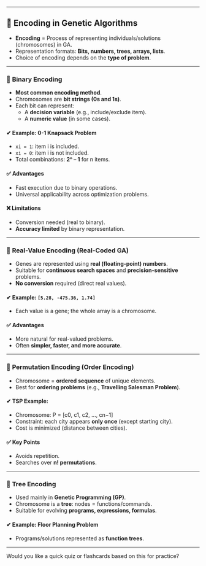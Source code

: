 
---

## 🔹 **Encoding in Genetic Algorithms**
- **Encoding** = Process of representing individuals/solutions (chromosomes) in GA.
- Representation formats: **Bits, numbers, trees, arrays, lists**.
- Choice of encoding depends on the **type of problem**.

---

### 🔹 **Binary Encoding**
- **Most common encoding method**.
- Chromosomes are **bit strings (0s and 1s)**.
- Each bit can represent:
  - A **decision variable** (e.g., include/exclude item).
  - A **numeric value** (in some cases).
  
#### ✔ Example: 0-1 Knapsack Problem
- `xi = 1`: item i is included.
- `xi = 0`: item i is not included.
- Total combinations: **2ⁿ – 1** for n items.
  
#### ✅ **Advantages**
- Fast execution due to binary operations.
- Universal applicability across optimization problems.

#### ❌ **Limitations**
- Conversion needed (real to binary).
- **Accuracy limited** by binary representation.

---

### 🔹 **Real-Value Encoding (Real-Coded GA)**
- Genes are represented using **real (floating-point) numbers**.
- Suitable for **continuous search spaces** and **precision-sensitive** problems.
- **No conversion** required (direct real values).
  
#### ✔ Example: `[5.28, -475.36, 1.74]`
- Each value is a gene; the whole array is a chromosome.

#### ✅ **Advantages**
- More natural for real-valued problems.
- Often **simpler, faster, and more accurate**.

---

### 🔹 **Permutation Encoding (Order Encoding)**
- Chromosome = **ordered sequence** of unique elements.
- Best for **ordering problems** (e.g., **Travelling Salesman Problem**).
  
#### ✔ TSP Example:
- Chromosome: P = [c0, c1, c2, ..., cn−1]
- Constraint: each city appears **only once** (except starting city).
- Cost is minimized (distance between cities).
  
#### ✅ **Key Points**
- Avoids repetition.
- Searches over **n! permutations**.

---

### 🔹 **Tree Encoding**
- Used mainly in **Genetic Programming (GP)**.
- Chromosome is a **tree**: nodes = functions/commands.
- Suitable for evolving **programs, expressions, formulas**.
  
#### ✔ Example: Floor Planning Problem
- Programs/solutions represented as **function trees**.

---

Would you like a quick quiz or flashcards based on this for practice?
